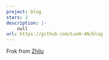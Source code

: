 ```yaml
---
project: blog
stars: 2
description: |-
    null
url: https://github.com/LuoH-AN/blog
---
```


Frok from [Zhilu](https://blog.zhilu.site/theme)


